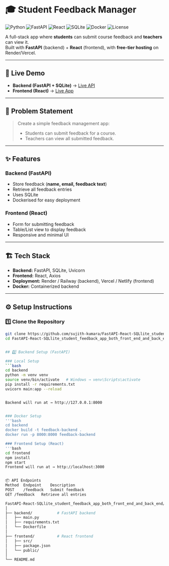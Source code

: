 # 🎓 Student Feedback Manager

![Python](https://img.shields.io/badge/Python-3.9+-blue.svg)
![FastAPI](https://img.shields.io/badge/FastAPI-0.95+-teal.svg)
![React](https://img.shields.io/badge/React-18-blue.svg)
![SQLite](https://img.shields.io/badge/SQLite-3-lightgrey.svg)
![Docker](https://img.shields.io/badge/Docker-ready-blue.svg)
![License](https://img.shields.io/badge/License-MIT-green.svg)

A full-stack app where **students** can submit course feedback and **teachers** can view it.  
Built with **FastAPI** (backend) + **React** (frontend), with **free-tier hosting** on Render/Vercel.  

---

## 🚀 Live Demo

- **Backend (FastAPI + SQLite)** → [Live API](https://fastapi-react-sqllite-student-feedback.onrender.com)  
- **Frontend (React)** → [Live App](https://fastapi-react-frontend.vercel.app/)

---

## 📜 Problem Statement

> Create a simple feedback management app:
> - Students can submit feedback for a course.
> - Teachers can view all submitted feedback.

---

## ✨ Features

### Backend (FastAPI)
- Store feedback (**name, email, feedback text**)
- Retrieve all feedback entries
- Uses SQLite 
- Dockerised for easy deployment

### Frontend (React)
- Form for submitting feedback
- Table/List view to display feedback
- Responsive and minimal UI

---

## 🏗️ Tech Stack

- **Backend:** FastAPI, SQLite, Uvicorn
- **Frontend:** React, Axios
- **Deployment:** Render / Railway (backend), Vercel / Netlify (frontend)
- **Docker:** Containerized backend

---

## ⚙️ Setup Instructions

### 1️⃣ Clone the Repository
```bash
git clone https://github.com/sujith-kumara/FastAPI-React-SQLlite_student_feedback_app_both_front_end_and_back_end.git
cd FastAPI-React-SQLlite_student_feedback_app_both_front_end_and_back_end


## 2️⃣ Backend Setup (FastAPI)

### Local Setup
```bash
cd backend
python -m venv venv
source venv/bin/activate   # Windows → venv\Scripts\activate
pip install -r requirements.txt
uvicorn main:app --reload


Backend will run at → http://127.0.0.1:8000


### Docker Setup
'''bash
cd backend
docker build -t feedback-backend .
docker run -p 8000:8000 feedback-backend

### Frontend Setup (React)
'''bash
cd frontend
npm install
npm start
Frontend will run at → http://localhost:3000


📦 API Endpoints
Method	Endpoint	Description
POST	/feedback	Submit feedback
GET	/feedback	Retrieve all entries

FastAPI-React-SQLlite_student_feedback_app_both_front_end_and_back_end/
│
├── backend/           # FastAPI backend
│   ├── main.py
│   ├── requirements.txt
│   └── Dockerfile
│
├── frontend/          # React frontend
│   ├── src/
│   ├── package.json
│   └── public/
│
└── README.md

